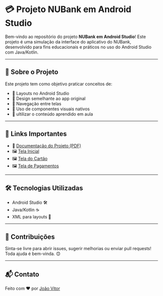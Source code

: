 # 💳 Projeto NUBank em Android Studio

Bem-vindo ao repositório do projeto **NUBank em Android Studio**! Este projeto é uma simulação da interface do aplicativo do NUBank, desenvolvido para fins educacionais e práticos no uso do Android Studio com Java/Kotlin.

---

## 📄 Sobre o Projeto

Este projeto tem como objetivo praticar conceitos de:

- 🧱 Layouts no Android Studio
- 🎨 Design semelhante ao app original
- 🧭 Navegação entre telas
- 📲 Uso de componentes visuais nativos
- 📲 ultilizar o conteúdo aprendido em aula

---

## 🔗 Links Importantes

- 📘 [Documentação do Projeto (PDF)](https://github.com/JoaoVOSantos/NUBank-em-Android-Studio/blob/main/P1.pdf)  
- 🖼️ [Tela Inicial](..images/tela_inicial.png)  
- 🖼️ [Tela do Cartão](../images/tela_cartao.png)  
- 🖼️ [Tela de Pagamentos](../images/tela_pagamentos.png)

---

## 🛠️ Tecnologias Utilizadas

- Android Studio 🛠️
- Java/Kotlin ☕
- XML para layouts 🧩

---

## 🤝 Contribuições

Sinta-se livre para abrir issues, sugerir melhorias ou enviar pull requests! Toda ajuda é bem-vinda. 😊

---

## 📬 Contato

Feito com ❤️ por [João Vitor](https://github.com/JoaoVOSantos)  
